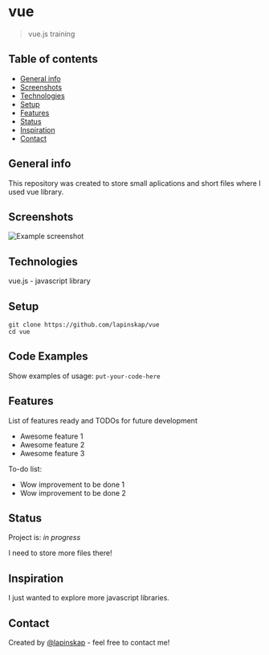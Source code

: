 # vue
> vue.js training

## Table of contents
* [General info](#general-info)
* [Screenshots](#screenshots)
* [Technologies](#technologies)
* [Setup](#setup)
* [Features](#features)
* [Status](#status)
* [Inspiration](#inspiration)
* [Contact](#contact)

## General info
This repository was created to store small aplications and short files where I used vue library.

## Screenshots
![Example screenshot](./img/screenshot.png)

## Technologies
vue.js - javascript library

## Setup
```
git clone https://github.com/lapinskap/vue
cd vue

```
## Code Examples
Show examples of usage:
`put-your-code-here`

## Features
List of features ready and TODOs for future development
* Awesome feature 1
* Awesome feature 2
* Awesome feature 3

To-do list:
* Wow improvement to be done 1
* Wow improvement to be done 2

## Status
Project is: _in progress_

I need to store more files there!

## Inspiration
I just wanted to explore more javascript libraries. 

## Contact
Created by [@lapinskap](https://www.facebook.com/paulina.lapinska99) - feel free to contact me!
